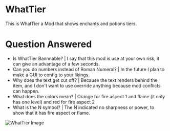 # WhatTier
This is WhatTier a Mod that shows enchants and potions tiers.
# Question Answered
- Is WhatTier Bannnable? | I say that this mod is use at your own risk, it can give an advantage of a few seconds.
- Can you do numbers instead of Roman Numeral? | In the future I plan to make a GUI to config to your likings.
- Why does the text get cut off? | Because the text renders behind the item, and I don't want to use override anything because mod conflicts can happen.
- What does the colors mean?  | Orange for fire aspect 1 and flame (it only has one level) and red for fire aspect 2
- What is the N symbol? | The N indicated  no sharpness or power, to show that it has fire aspect or flame.


![WhatTier Image](https://i.postimg.cc/nrqJLMdF/2020-07-28-18-04-05.png)  
